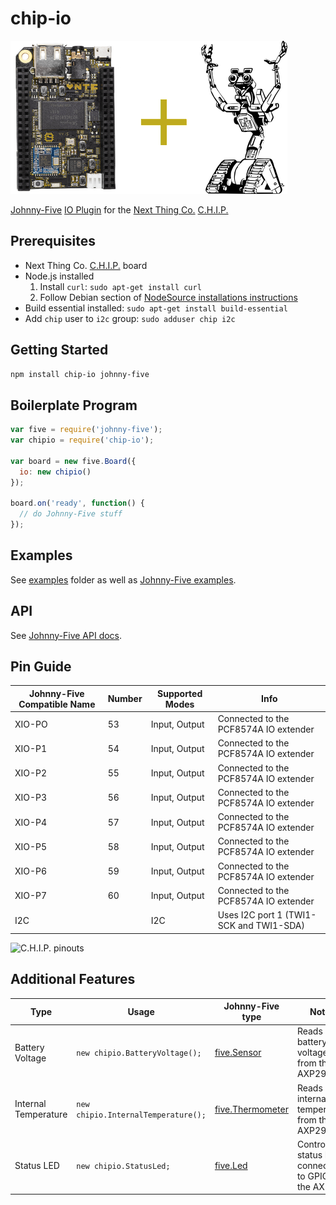 # chip-io

![logo](images/CHIP-J5.png)

[Johnny-Five](https://github.com/rwaldron/johnny-five) [IO Plugin](https://github.com/rwaldron/io-plugins) for the [Next Thing Co.](http://nextthing.co/index.html) [C.H.I.P.](http://getchip.com)

## Prerequisites

 * Next Thing Co. [C.H.I.P.](http://getchip.com) board
 * Node.js installed
   1. Install ```curl```: ```sudo apt-get install curl```
   2. Follow Debian section of [NodeSource installations instructions](https://github.com/nodesource/distributions#debinstall)
 * Build essential installed: ```sudo apt-get install build-essential```
 * Add ```chip``` user to ```i2c``` group: ```sudo adduser chip i2c```

## Getting Started

```sh
npm install chip-io johnny-five
```

## Boilerplate Program

```javascript
var five = require('johnny-five');
var chipio = require('chip-io');

var board = new five.Board({
  io: new chipio()
});

board.on('ready', function() {
  // do Johnny-Five stuff
});
```

## Examples

See [examples](examples) folder as well as [Johnny-Five examples](http://johnny-five.io/examples/).

## API

See  [Johnny-Five API docs](http://johnny-five.io/api/).

## Pin Guide

| Johnny-Five Compatible Name | Number | Supported Modes | Info |
|-----------------------------|--------|-----------------|------|
| XIO-PO | 53 | Input, Output | Connected to the PCF8574A IO extender |
| XIO-P1 | 54 | Input, Output | Connected to the PCF8574A IO extender |
| XIO-P2 | 55 | Input, Output | Connected to the PCF8574A IO extender |
| XIO-P3 | 56 | Input, Output | Connected to the PCF8574A IO extender |
| XIO-P4 | 57 | Input, Output | Connected to the PCF8574A IO extender |
| XIO-P5 | 58 | Input, Output | Connected to the PCF8574A IO extender |
| XIO-P6 | 59 | Input, Output | Connected to the PCF8574A IO extender |
| XIO-P7 | 60 | Input, Output | Connected to the PCF8574A IO extender |
| I2C | | I2C | Uses I2C port 1 (TWI1-SCK and TWI1-SDA) |

![C.H.I.P. pinouts](http://docs.getchip.com/images/chip_pinouts.jpg)

## Additional Features

| Type | Usage | Johnny-Five type | Notes |
| ---- | ----- | ---------------- | ----- |
| Battery Voltage | `new chipio.BatteryVoltage();` | [five.Sensor](http://johnny-five.io/api/sensor/) | Reads battery voltage from the AXP290 |
| Internal Temperature | `new chipio.InternalTemperature();` | [five.Thermometer](http://johnny-five.io/api/thermometer/) | Reads internal temperature from the AXP290 |
| Status LED | `new chipio.StatusLed;` | [five.Led](http://johnny-five.io/api/led/) | Controls status LED connected to GPIO2 on the AXP290 |
